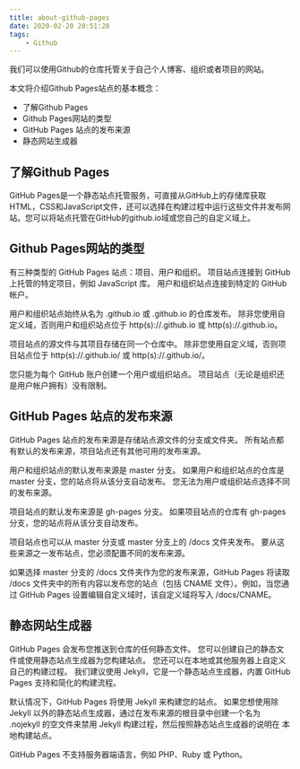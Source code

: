 ```yaml
---
title: about-github-pages
date: 2020-02-20 20:51:28
tags:
    - Github
---
```


我们可以使用Github的仓库托管关于自己个人博客、组织或者项目的网站。
  
本文将介绍Github Pages站点的基本概念：
- 了解Github Pages
- Github Pages网站的类型
- GitHub Pages 站点的发布来源
- 静态网站生成器
<!-- more -->

## 了解Github Pages
GitHub Pages是一个静态站点托管服务，可直接从GitHub上的存储库获取HTML，CSS和JavaScript文件，还可以选择在构建过程中运行这些文件并发布网站。您可以将站点托管在GitHub的github.io域或您自己的自定义域上。

## Github Pages网站的类型
有三种类型的 GitHub Pages 站点：项目、用户和组织。 项目站点连接到 GitHub 上托管的特定项目，例如 JavaScript 库。 用户和组织站点连接到特定的 GitHub 帐户。
  
用户和组织站点始终从名为 <user>.github.io 或 <organization>.github.io 的仓库发布。 除非您使用自定义域，否则用户和组织站点位于 http(s)://<username>.github.io 或 http(s)://<organization>.github.io。

项目站点的源文件与其项目存储在同一个仓库中。 除非您使用自定义域，否则项目站点位于 http(s)://<user>.github.io/<repository> 或 http(s)://<organization>.github.io/<repository>。
  
您只能为每个 GitHub 账户创建一个用户或组织站点。 项目站点（无论是组织还是用户帐户拥有）没有限制。

## GitHub Pages 站点的发布来源
GitHub Pages 站点的发布来源是存储站点源文件的分支或文件夹。 所有站点都有默认的发布来源，项目站点还有其他可用的发布来源。

用户和组织站点的默认发布来源是 master 分支。 如果用户和组织站点的仓库是 master 分支，您的站点将从该分支自动发布。 您无法为用户或组织站点选择不同的发布来源。

项目站点的默认发布来源是 gh-pages 分支。 如果项目站点的仓库有 gh-pages 分支，您的站点将从该分支自动发布。

项目站点也可以从 master 分支或 master 分支上的 /docs 文件夹发布。 要从这些来源之一发布站点，您必须配置不同的发布来源。 

如果选择 master 分支的 /docs 文件夹作为您的发布来源，GitHub Pages 将读取 /docs 文件夹中的所有内容以发布您的站点（包括 CNAME 文件）。例如，当您通过 GitHub Pages 设置编辑自定义域时，该自定义域将写入 /docs/CNAME。

## 静态网站生成器
GitHub Pages 会发布您推送到仓库的任何静态文件。 您可以创建自己的静态文件或使用静态站点生成器为您构建站点。 您还可以在本地或其他服务器上自定义自己的构建过程。 我们建议使用 Jekyll，它是一个静态站点生成器，内置 GitHub Pages 支持和简化的构建流程。

默认情况下，GitHub Pages 将使用 Jekyll 来构建您的站点。 如果您想使用除 Jekyll 以外的静态站点生成器，通过在发布来源的根目录中创建一个名为 .nojekyll 的空文件来禁用 Jekyll 构建过程，然后按照静态站点生成器的说明在 本地构建站点。

GitHub Pages 不支持服务器端语言，例如 PHP、Ruby 或 Python。